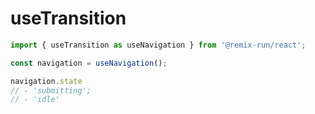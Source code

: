 # useTransition

```jsx
import { useTransition as useNavigation } from '@remix-run/react';

const navigation = useNavigation();

navigation.state
// - 'submitting';
// - 'idle'
```
